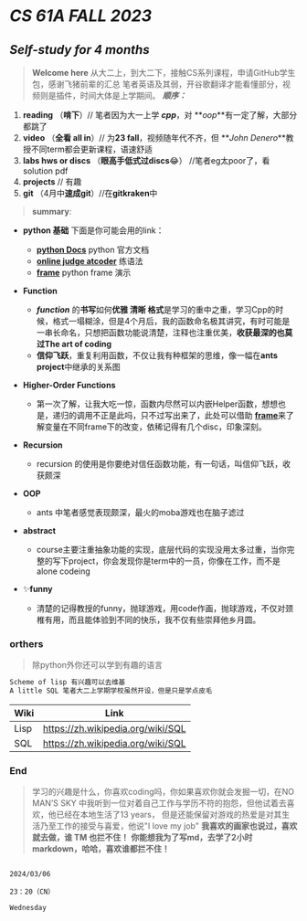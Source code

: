 # **_CS 61A FALL 2023_**

## _Self-study for 4 months_

> **Welcome here**
> 从大二上，到大二下，接触CS系列课程，申请GitHub学生包，感谢飞猪前辈的汇总
> 笔者英语及其弱，开谷歌翻译才能看懂部分，视频则是插件，时间大体是上学期间。
> **_顺序：_**

1. **reading** （**啃下**）// 笔者因为大一上学 **_cpp_**，对 **_oop_**有一定了解，大部分都跳了
2. **video** （**全看 all in**）// 为**23 fall**，视频随年代不齐，但 **_John_ _Denero_**教授不同term都会更新课程，语速舒适
3. **labs hws or discs**   （**眼高手低式过discs**😂）  //笔者eg太poor了，看solution pdf
4. **projects** // 有趣
5. **git** （4月中**速成git**）//在**gitkraken**中

> **summary**:

- **python 基础** 
    下面是你可能会用的link：
  
  - [**python Docs**](https://docs.python.org/3/) python 官方文档
  - [**online judge atcoder**](https://atcoder.jp/) 练语法
  - [**frame**](https://pythontutor.com/render.html#mode=edit) python frame 演示

- **Function**
  
  - **_function_** 的**书写**如何**优雅 清晰 格式**是学习的重中之重，学习Cpp的时候，格式一塌糊涂，但是4个月后，我的函数命名极其讲究，有时可能是一串长命名，只想把函数功能说清楚，注释也注重优美，**收获最深的也莫过The art of coding**
  - **信仰飞跃**，重复利用函数，不仅让我有种框架的思维，像一幅在**ants project**中继承的关系图

- **Higher-Order Functions**
  
  - 第一次了解，让我大吃一惊，函数内尽然可以内嵌Helper函数，想想也是，递归的调用不正是此吗，只不过写出来了，此处可以借助 [**frame**](https://pythontutor.com/render.html#mode=edit)来了解变量在不同frame下的改变，依稀记得有几个disc，印象深刻。

- **Recursion** 
  
  - recursion 的使用是你要绝对信任函数功能，有一句话，叫信仰飞跃，收获颇深

- **OOP**
  
  - ants 中笔者感觉表现颇深，最火的moba游戏也在脑子滤过

- **abstract**  
  
  - course主要注重抽象功能的实现，底层代码的实现没用太多过重，当你完整的写下project，你会发现你是term中的一员，你像在工作，而不是alone codeing 

- ✨**funny**
  
  - 清楚的记得教授的funny，抛球游戏，用code作画，抛球游戏，不仅对颈椎有用，而且能体验到不同的快乐，我不仅有些崇拜他乡月圆。

### orthers

> 除python外你还可以学到有趣的语言

```sh
Scheme of lisp 有兴趣可以去维基
A little SQL 笔者大二上学期学校虽然开设，但是只是学点皮毛
```

| Wiki | Link                              |
| ---- | --------------------------------- |
| Lisp | https://zh.wikipedia.org/wiki/SQL |
| SQL  | https://zh.wikipedia.org/wiki/SQL |

### End

> 学习的兴趣是什么，你喜欢coding吗，你如果喜欢你就会发掘一切，在NO MAN’S SKY 中我听到一位对着自己工作与学历不符的抱怨，但他试着去喜欢，他已经在本地生活了13 years， 但是还能保留对游戏的热爱是对其生活乃至工作的接受与喜爱，他说"I love my job"
> **我喜欢的画家也说过，喜欢就去做，谁 TM 也拦不住！** 
> **你能想我为了写md，去学了2小时markdown，哈哈，喜欢谁都拦不住！**

                                                                                                    2024/03/06
                                                                                                    23：20（CN）
                                                                                                    Wednesday
